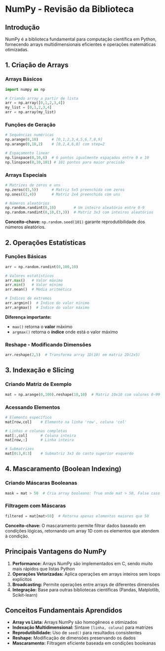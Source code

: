 # NumPy - Revisão da Biblioteca

## Introdução
NumPy é a biblioteca fundamental para computação científica em Python, fornecendo arrays multidimensionais eficientes e operações matemáticas otimizadas.

## 1. Criação de Arrays

### Arrays Básicos
```python
import numpy as np

# Criando array a partir de lista
arr = np.array([0,1,2,3,4])
my_list = [0,1,2,3,4]
arr = np.array(my_list)
```

### Funções de Geração
```python
# Sequências numéricas
np.arange(0,10)      # [0,1,2,3,4,5,6,7,8,9]
np.arange(0,10,2)    # [0,2,4,6,8] com step=2

# Espaçamento linear
np.linspace(0,10,6)  # 6 pontos igualmente espaçados entre 0 e 10
np.linspace(0,10,101) # 101 pontos para maior precisão
```

### Arrays Especiais
```python
# Matrizes de zeros e uns
np.zeros((5,5))      # Matriz 5x5 preenchida com zeros
np.ones((2,4))       # Matriz 2x4 preenchida com uns

# Números aleatórios
np.random.randint(0,10)        # Um inteiro aleatório entre 0-9
np.random.randint(0,10,(3,3))  # Matriz 3x3 com inteiros aleatórios
```

**Conceito-chave:** `np.random.seed(101)` garante reprodutibilidade dos números aleatórios.

## 2. Operações Estatísticas

### Funções Básicas
```python
arr = np.random.randint(0,100,10)

# Valores estatísticos
arr.max()   # Valor máximo
arr.min()   # Valor mínimo  
arr.mean()  # Média aritmética

# Índices de extremos
arr.argmin()  # Índice do valor mínimo
arr.argmax()  # Índice do valor máximo
```

**Diferença importante:** 
- `max()` retorna o **valor** máximo
- `argmax()` retorna o **índice** onde está o valor máximo

### Reshape - Modificando Dimensões
```python
arr.reshape(2,5)  # Transforma array 1D(10) em matriz 2D(2x5)
```

## 3. Indexação e Slicing

### Criando Matriz de Exemplo
```python
mat = np.arange(0,100).reshape(10,10)  # Matriz 10x10 com valores 0-99
```

### Acessando Elementos
```python
# Elemento específico
mat[row,col]    # Elemento na linha 'row', coluna 'col'

# Linhas e colunas completas
mat[:,col]      # Coluna inteira
mat[row,:]      # Linha inteira

# Submatrizes
mat[0:3,0:3]    # Submatriz 3x3 do canto superior esquerdo
```

## 4. Mascaramento (Boolean Indexing)

### Criando Máscaras Booleanas
```python
mask = mat > 50  # Cria array booleano: True onde mat > 50, False caso contrário
```

### Filtragem com Máscaras
```python
filtered = mat[mat>50]  # Retorna apenas elementos maiores que 50
```

**Conceito-chave:** O mascaramento permite filtrar dados baseado em condições lógicas, retornando um array 1D com os elementos que atendem à condição.

## Principais Vantagens do NumPy

1. **Performance:** Arrays NumPy são implementados em C, sendo muito mais rápidos que listas Python
2. **Operações Vetorizadas:** Aplica operações em arrays inteiros sem loops explícitos
3. **Broadcasting:** Permite operações entre arrays de diferentes dimensões
4. **Integração:** Base para outras bibliotecas científicas (Pandas, Matplotlib, Scikit-learn)

## Conceitos Fundamentais Aprendidos

- **Array vs Lista:** Arrays NumPy são homogêneos e otimizados
- **Indexação Multidimensional:** Sintaxe `[linha, coluna]` para matrizes
- **Reprodutibilidade:** Uso de `seed()` para resultados consistentes
- **Reshape:** Modificação de dimensões preservando os dados
- **Mascaramento:** Filtragem eficiente baseada em condições booleanas
